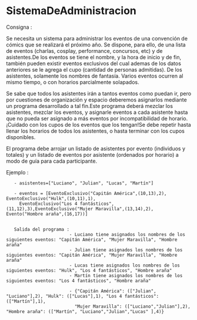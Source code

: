 # SistemaDeAdministracion

Consigna : 

Se necesita un sistema para administrar los eventos de una convención de cómics que se realizará el próximo año. Se dispone, para ello, de una lista de eventos 
(charlas, cosplay, performance, concursos, etc) y de asistentes.De los eventos se tiene el nombre, y la hora de inicio y de fin, también pueden existir eventos exclusivos 
del cual ademas de los datos anteriores se le agrega el cupo  (cantidad de personas admitidas). De los asistentes, solamente los nombres de fantasía. 
Varios eventos ocurren al mismo tiempo, o con horarios parcialmente solapados.

Se sabe que todos los asistentes irán a tantos eventos como puedan ir, pero por cuestiones de organización y espacio deberemos asignarlos mediante un programa 
desarrollado a tal fin.Este programa deberá mezclar los asistentes, mezclar los eventos, y asignarle eventos a cada asistente hasta que no pueda ser asignado a más eventos 
por incompatibilidad de horario. ¡Cuidado con los cupos de los eventos que los tengan!Se debe repetir hasta llenar los horarios de todos los asistentes,
o hasta terminar con los cupos disponibles.

El programa debe arrojar un listado de asistentes por evento (individuos y totales) y un listado de eventos por asistente (ordenados por horario) a modo de guía para cada 
participante.

Ejemplo : 

       - asistentes=["Luciano", "Julian", "Lucas", "Martín"]
       
       - eventos = [EventoExclusivo("Capitán América",(10,13),2), EventoExclusivo("Hulk",(10,11),1),
         EventoExclusivo("Los 4 fantásticos",(11,12),3),EventoExclusivo("Mujer Maravilla",(13,14),2), Evento("Hombre araña",(16,17))]
         
       
       Salida del programa : 
                            - Luciano tiene asignados los nombres de los siguientes eventos: "Capitán América", "Mujer Maravilla", "Hombre araña"
                            - Julian tiene asignados los nombres de los siguientes eventos: "Capitán América", "Mujer Maravilla", "Hombre araña"
                            - Lucas tiene asignados los nombres de los siguientes eventos: "Hulk", "Los 4 fantásticos", "Hombre araña"
                            - Martín tiene asignados los nombres de los siguientes eventos: "Los 4 fantásticos", "Hombre araña"
                            
                            - {"Capitán América": (["Julian", "Luciano"],2), "Hulk": (["Lucas"],1), "Los 4 fantásticos": (["Martín"],1), 
                              "Mujer Maravilla": (["Luciano","Julian"],2), "Hombre araña": (["Martín", "Luciano","Julian","Lucas" ],4)}
